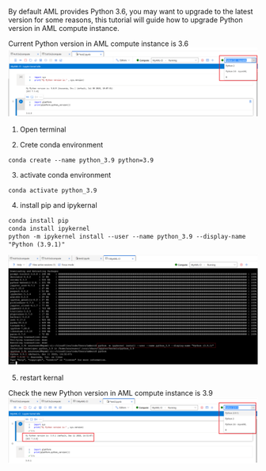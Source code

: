 By default AML provides Python 3.6, you may want to upgrade to the latest version for some reasons, this tutorial will guide how to upgrade Python version in AML compute instance. 

Current Python version in AML compute instance is 3.6
![compute-instance-original-python-version](./media/compute-instance-original-python-version.png)

1. Open terminal 

1. Crete conda environment 
 
```
conda create --name python_3.9 python=3.9 
```

3. activate conda environment

```
conda activate python_3.9 
```

4. install pip and ipykernal 
```
conda install pip
conda install ipykernel
python -m ipykernel install --user --name python_3.9 --display-name "Python (3.9.1)"
```
![terminal_python_version](./media/terminal_python_version.png)

5. restart kernal


Check the new Python version in AML compute instance is 3.9
![compute-instance-upgraded-python-version](./media/compute-instance-upgraded-python-version.png)